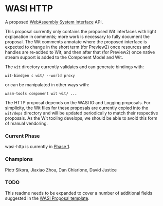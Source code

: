 # WASI HTTP

A proposed [WebAssembly System Interface](https://github.com/WebAssembly/WASI) API.

This proposal currently only contains the proposed Wit interfaces with light
explanation in comments; more work is necessary to fully document the proposal.
The Wit comments annotate where the proposed interface is expected to change in
the short term (for Preview2) once resources and handles are re-added to Wit,
and then after that (for Preview2) once native stream support is added to the
Component Model and Wit.

The `wit` directory currently validates and can generate bindings with:
```
wit-bindgen c wit/ --world proxy
```
or can be manipulated in other ways with:
```
wasm-tools component wit wit/ ...
```

The HTTP proposal depends on the WASI IO and Logging proposals. For simplicity,
the Wit files for these proposals are currently copied into the `wit/deps`
directory and will be updated periodically to match their respective proposals.
As the Wit tooling develops, we should be able to avoid this form of manual
vendoring.

### Current Phase

wasi-http is currently in [Phase 1](https://github.com/WebAssembly/WASI/blob/main/Proposals.md).

### Champions

Piotr Sikora, Jiaxiao Zhou, Dan Chiarlone, David Justice

### TODO

This readme needs to be expanded to cover a number of additional fields suggested in the
[WASI Proposal template](https://github.com/WebAssembly/wasi-proposal-template).
